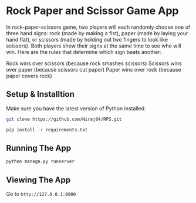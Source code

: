 # Rock Paper and Scissor Game App

In rock-paper-scissors game, two players will each randomly choose one of three hand signs: rock (made by making a fist), paper (made by laying your hand flat), or scissors (made by holding out two fingers to look like scissors). Both players show their signs at the same time to see who will win. Here are the rules that determine which sign beats another:

Rock wins over scissors (because rock smashes scissors)
Scissors wins over paper (because scissors cut paper)
Paper wins over rock (because paper covers rock)

## Setup & Installtion

Make sure you have the latest version of Python installed.

```bash
git clone https://github.com/Niraj84/RPS.git
```

```bash
pip install -r requirements.txt
```

## Running The App

```bash
python manage.py runserver
```

## Viewing The App

Go to `http://127.0.0.1:8000`
